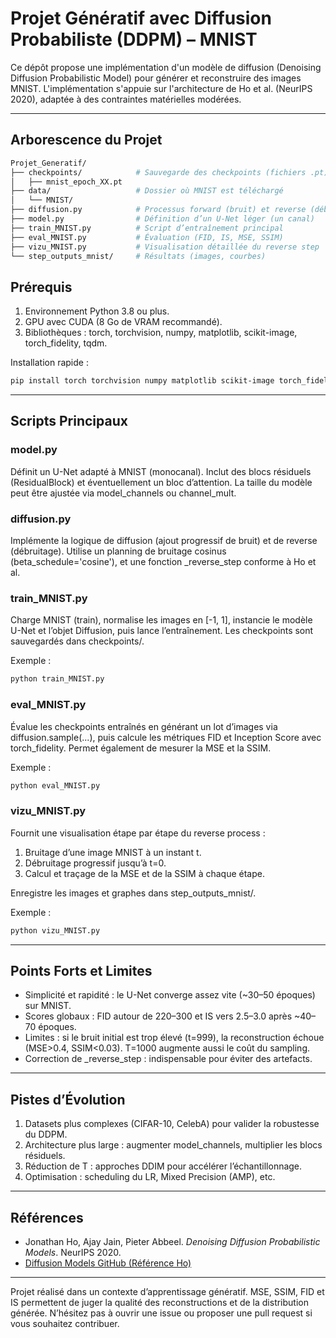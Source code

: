 # Projet Génératif avec Diffusion Probabiliste (DDPM) – MNIST

Ce dépôt propose une implémentation d'un modèle de diffusion (Denoising Diffusion Probabilistic Model) pour générer et reconstruire des images MNIST. L'implémentation s'appuie sur l'architecture de Ho et al. (NeurIPS 2020), adaptée à des contraintes matérielles modérées.

---

## Arborescence du Projet

```bash
Projet_Generatif/
├── checkpoints/            # Sauvegarde des checkpoints (fichiers .pt)
│   ├── mnist_epoch_XX.pt
├── data/                   # Dossier où MNIST est téléchargé
│   └── MNIST/
├── diffusion.py            # Processus forward (bruit) et reverse (débruitage)
├── model.py                # Définition d’un U-Net léger (un canal)
├── train_MNIST.py          # Script d’entraînement principal
├── eval_MNIST.py           # Évaluation (FID, IS, MSE, SSIM)
├── vizu_MNIST.py           # Visualisation détaillée du reverse step
└── step_outputs_mnist/     # Résultats (images, courbes)
```

## Prérequis

1. Environnement Python 3.8 ou plus.
2. GPU avec CUDA (8 Go de VRAM recommandé).
3. Bibliothèques : torch, torchvision, numpy, matplotlib, scikit-image, torch_fidelity, tqdm.

Installation rapide :
```bash
pip install torch torchvision numpy matplotlib scikit-image torch_fidelity tqdm
```

---

## Scripts Principaux

### model.py
Définit un U-Net adapté à MNIST (monocanal). Inclut des blocs résiduels (ResidualBlock) et éventuellement un bloc d’attention. La taille du modèle peut être ajustée via model_channels ou channel_mult.

### diffusion.py
Implémente la logique de diffusion (ajout progressif de bruit) et de reverse (débruitage). Utilise un planning de bruitage cosinus (beta_schedule='cosine'), et une fonction _reverse_step conforme à Ho et al.

### train_MNIST.py
Charge MNIST (train), normalise les images en [-1, 1], instancie le modèle U-Net et l’objet Diffusion, puis lance l’entraînement. Les checkpoints sont sauvegardés dans checkpoints/.

Exemple :
```bash
python train_MNIST.py
```

### eval_MNIST.py
Évalue les checkpoints entraînés en générant un lot d’images via diffusion.sample(...), puis calcule les métriques FID et Inception Score avec torch_fidelity. Permet également de mesurer la MSE et la SSIM.

Exemple :
```bash
python eval_MNIST.py
```

### vizu_MNIST.py
Fournit une visualisation étape par étape du reverse process :
1. Bruitage d’une image MNIST à un instant t.
2. Débruitage progressif jusqu’à t=0.
3. Calcul et traçage de la MSE et de la SSIM à chaque étape.

Enregistre les images et graphes dans step_outputs_mnist/.

Exemple :
```bash
python vizu_MNIST.py
```

---

## Points Forts et Limites

- Simplicité et rapidité : le U-Net converge assez vite (~30–50 époques) sur MNIST.
- Scores globaux : FID autour de 220–300 et IS vers 2.5–3.0 après ~40–70 époques.
- Limites : si le bruit initial est trop élevé (t=999), la reconstruction échoue (MSE>0.4, SSIM<0.03). T=1000 augmente aussi le coût du sampling.
- Correction de _reverse_step : indispensable pour éviter des artefacts.

---

## Pistes d’Évolution

1. Datasets plus complexes (CIFAR-10, CelebA) pour valider la robustesse du DDPM.
2. Architecture plus large : augmenter model_channels, multiplier les blocs résiduels.
3. Réduction de T : approches DDIM pour accélérer l’échantillonnage.
4. Optimisation : scheduling du LR, Mixed Precision (AMP), etc.

---

## Références
- Jonathan Ho, Ajay Jain, Pieter Abbeel. *Denoising Diffusion Probabilistic Models*. NeurIPS 2020.
- [Diffusion Models GitHub (Référence Ho)](https://github.com/hojonathanho/diffusion)

---

Projet réalisé dans un contexte d’apprentissage génératif. MSE, SSIM, FID et IS permettent de juger la qualité des reconstructions et de la distribution générée. N’hésitez pas à ouvrir une issue ou proposer une pull request si vous souhaitez contribuer.
